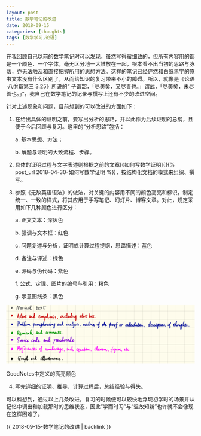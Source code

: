 ```yaml
---
layout: post
title: 数学笔记的改进
date: 2018-09-15
categories: [thoughts]
tags: [数学学习,论语]
---
```


在我回顾自己以前的数学笔记时可以发现，虽然写得蛮细致的，但所有内容用的都是一个颜色、一个字体，毫无区分地一大堆放在一起，根本看不出当初的思路与脉落，亦无法触及和直接把握所用的思想方法。这样的笔记已经俨然和白纸黑字的原书文本没有什么区别了，从而给知识的复习带来不小的障碍。所以，就像是《论语·八佾篇第三 3.25》所说的“ 子谓韶，「尽美矣，又尽善也。」谓武，「尽美矣，未尽善也。」”，我自己在数学笔记的记录与撰写上还有不少的改进空间。

针对上述现象和问题，目前想到的可以改进的方面如下：

1. 在给出具体的证明之前，要写出分析的思路，并以此作为后续证明的总纲，且便于今后回顾与复习。这里的“分析思路”包括：

   a. 基本思想、方法；

   b. 解题与证明的大致流程、步骤。

2. 具体的证明过程与文字表述则根据之前的文章[《如何写数学证明》]({% post_url 2018-04-30-如何写数学证明 %})，按结构化文档的模式来组织、撰写。

3. 参照《无敌英语语法》的做法，对关键的内容用不同的颜色高亮和标识，制定统一、一致的样式，将其应用于手写笔记、幻灯片、博客文章。对此，规定采用如下几种颜色进行区分：

   a. 正文文本：深灰色

   b. 强调与文本框：红色

   c. 问题复述与分析，证明或计算过程提纲，思路描述：蓝色

   d. 备注与评述：绿色

   e. 源码与伪代码：紫色

   f. 公式、定理、图片的编号与引用：粉色

   g. 示意图线条：黑色

![](/figures/p54001517.jpg)

GoodNotes中定义的高亮颜色

4. 写完详细的证明、推导、计算过程后，总结经验与得失。

可以料想到，通过以上几条改进，复习的时候便可以较快地浮现初学时的场景并从记忆中调出和加载那时的思维状态，因此“学而时习”与“温故知新”也许就不会像现在这样困难了。

{{ 2018-09-15-数学笔记的改进 | backlink }}
